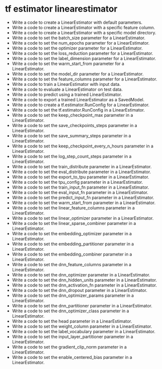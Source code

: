 # tf estimator linearestimator

- Write a code to create a LinearEstimator with default parameters.
- Write a code to create a LinearEstimator with a specific feature column.
- Write a code to create a LinearEstimator with a specific model directory.
- Write a code to set the batch_size parameter for a LinearEstimator.
- Write a code to set the num_epochs parameter for a LinearEstimator.
- Write a code to set the optimizer parameter for a LinearEstimator.
- Write a code to set the loss_reduction parameter for a LinearEstimator.
- Write a code to set the label_dimension parameter for a LinearEstimator.
- Write a code to set the warm_start_from parameter for a LinearEstimator.
- Write a code to set the model_dir parameter for a LinearEstimator.
- Write a code to set the feature_columns parameter for a LinearEstimator.
- Write a code to train a LinearEstimator with input data.
- Write a code to evaluate a LinearEstimator on test data.
- Write a code to predict using a trained LinearEstimator.
- Write a code to export a trained LinearEstimator as a SavedModel.
- Write a code to create a tf.estimator.RunConfig for a LinearEstimator.
- Write a code to set the tf.estimator.RunConfig in a LinearEstimator.
- Write a code to set the keep_checkpoint_max parameter in a LinearEstimator.
- Write a code to set the save_checkpoints_steps parameter in a LinearEstimator.
- Write a code to set the save_summary_steps parameter in a LinearEstimator.
- Write a code to set the keep_checkpoint_every_n_hours parameter in a LinearEstimator.
- Write a code to set the log_step_count_steps parameter in a LinearEstimator.
- Write a code to set the train_distribute parameter in a LinearEstimator.
- Write a code to set the eval_distribute parameter in a LinearEstimator.
- Write a code to set the export_to_tpu parameter in a LinearEstimator.
- Write a code to set the tpu_config parameter in a LinearEstimator.
- Write a code to set the train_input_fn parameter in a LinearEstimator.
- Write a code to set the eval_input_fn parameter in a LinearEstimator.
- Write a code to set the predict_input_fn parameter in a LinearEstimator.
- Write a code to set the warm_start_from parameter in a LinearEstimator.
- Write a code to set the linear_feature_columns parameter in a LinearEstimator.
- Write a code to set the linear_optimizer parameter in a LinearEstimator.
- Write a code to set the linear_sparse_combiner parameter in a LinearEstimator.
- Write a code to set the embedding_optimizer parameter in a LinearEstimator.
- Write a code to set the embedding_partitioner parameter in a LinearEstimator.
- Write a code to set the embedding_combiner parameter in a LinearEstimator.
- Write a code to set the dnn_feature_columns parameter in a LinearEstimator.
- Write a code to set the dnn_optimizer parameter in a LinearEstimator.
- Write a code to set the dnn_hidden_units parameter in a LinearEstimator.
- Write a code to set the dnn_activation_fn parameter in a LinearEstimator.
- Write a code to set the dnn_dropout parameter in a LinearEstimator.
- Write a code to set the dnn_optimizer_params parameter in a LinearEstimator.
- Write a code to set the dnn_partitioner parameter in a LinearEstimator.
- Write a code to set the dnn_optimizer_class parameter in a LinearEstimator.
- Write a code to set the head parameter in a LinearEstimator.
- Write a code to set the weight_column parameter in a LinearEstimator.
- Write a code to set the label_vocabulary parameter in a LinearEstimator.
- Write a code to set the input_layer_partitioner parameter in a LinearEstimator.
- Write a code to set the gradient_clip_norm parameter in a LinearEstimator.
- Write a code to set the enable_centered_bias parameter in a LinearEstimator.